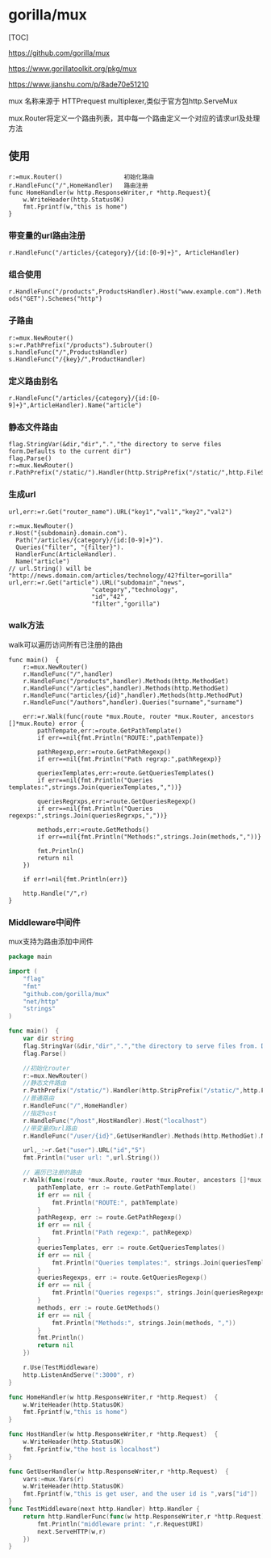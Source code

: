 # gorilla/mux

[TOC]

https://github.com/gorilla/mux

https://www.gorillatoolkit.org/pkg/mux


https://www.jianshu.com/p/8ade70e51210

mux 名称来源于 HTTPrequest multiplexer,类似于官方包http.ServeMux

mux.Router将定义一个路由列表，其中每一个路由定义一个对应的请求url及处理方法

## 使用
```
r:=mux.Router()                 初始化路由
r.HandleFunc("/",HomeHandler)   路由注册
func HomeHandler(w http.ResponseWriter,r *http.Request){
    w.WriteHeader(http.StatusOK)
    fmt.Fprintf(w,"this is home")
}
```
### 带变量的url路由注册
```r.HandleFunc("/articles/{category}/{id:[0-9]+}", ArticleHandler)```

### 组合使用
```r.HandleFunc("/products",ProductsHandler).Host("www.example.com").Methods("GET").Schemes("http")```

### 子路由
```
r:=mux.NewRouter()
s:=r.PathPrefix("/products").Subrouter()
s.handleFunc("/",ProductsHandler)
s.HandleFunc("/{key}/",ProductHandler)
```

### 定义路由别名
```r.HandleFunc("/articles/{category}/{id:[0-9]+}",ArticleHandler).Name("article")```

### 静态文件路由
```
flag.StringVar(&dir,"dir",".","the directory to serve files form.Defaults to the current dir")
flag.Parse()
r:=mux.NewRouter()
r.PathPrefix("/static/").Handler(http.StripPrefix("/static/",http.FileServer(http.Dir(dir))))
```

### 生成url
```
url,err:=r.Get("router_name").URL("key1","val1","key2","val2")
```

```
r:=mux.NewRouter()
r.Host("{subdomain}.domain.com").
  Path("/articles/{category}/{id:[0-9]+}").
  Queries("filter", "{filter}").
  HandlerFunc(ArticleHandler).
  Name("article")
// url.String() will be "http://news.domain.com/articles/technology/42?filter=gorilla"
url,err:=r.Get("article").URL("subdomain","news",
                       "category","technology",
                       "id","42",
                       "filter","gorilla")
```

### walk方法
walk可以遍历访问所有已注册的路由
```
func main()  {
	r:=mux.NewRouter()
	r.HandleFunc("/",handler)
	r.HandleFunc("/products",handler).Methods(http.MethodGet)
	r.HandleFunc("/articles",handler).Methods(http.MethodGet)
	r.HandleFunc("articles/{id}",handler).Methods(http.MethodPut)
	r.HandleFunc("/authors",handler).Queries("surname","surname")

	err:=r.Walk(func(route *mux.Route, router *mux.Router, ancestors []*mux.Route) error {
		pathTempate,err:=route.GetPathTemplate()
		if err==nil{fmt.Println("ROUTE:",pathTempate)}

		pathRegexp,err:=route.GetPathRegexp()
		if err==nil{fmt.Println("Path regrxp:",pathRegexp)}

		queriexTemplates,err:=route.GetQueriesTemplates()
		if err==nil{fmt.Println("Queries templates:",strings.Join(queriexTemplates,","))}

		queriesRegrxps,err:=route.GetQueriesRegexp()
		if err==nil{fmt.Println("Queries regexps:",strings.Join(queriesRegrxps,","))}

		methods,err:=route.GetMethods()
		if err==nil{fmt.Println("Methods:",strings.Join(methods,","))}

		fmt.Println()
		return nil
	})

	if err!=nil{fmt.Println(err)}

	http.Handle("/",r)
}
```
### Middleware中间件
mux支持为路由添加中间件


```go
package main

import (
	"flag"
	"fmt"
	"github.com/gorilla/mux"
	"net/http"
	"strings"
)

func main()  {
	var dir string
	flag.StringVar(&dir,"dir",".","the directory to serve files from. Defaults to the current dir")
	flag.Parse()

	//初始化router
	r:=mux.NewRouter()
	//静态文件路由
	r.PathPrefix("/static/").Handler(http.StripPrefix("/static/",http.FileServer(http.Dir(dir))))
	//普通路由
	r.HandleFunc("/",HomeHandler)
	//指定host
	r.HandleFunc("/host",HostHandler).Host("localhost")
	//带变量的url路由
	r.HandleFunc("/user/{id}",GetUserHandler).Methods(http.MethodGet).Name("user")

	url,_:=r.Get("user").URL("id","5")
	fmt.Println("user url: ",url.String())

	// 遍历已注册的路由
	r.Walk(func(route *mux.Route, router *mux.Router, ancestors []*mux.Route) error {
		pathTemplate, err := route.GetPathTemplate()
		if err == nil {
			fmt.Println("ROUTE:", pathTemplate)
		}
		pathRegexp, err := route.GetPathRegexp()
		if err == nil {
			fmt.Println("Path regexp:", pathRegexp)
		}
		queriesTemplates, err := route.GetQueriesTemplates()
		if err == nil {
			fmt.Println("Queries templates:", strings.Join(queriesTemplates, ","))
		}
		queriesRegexps, err := route.GetQueriesRegexp()
		if err == nil {
			fmt.Println("Queries regexps:", strings.Join(queriesRegexps, ","))
		}
		methods, err := route.GetMethods()
		if err == nil {
			fmt.Println("Methods:", strings.Join(methods, ","))
		}
		fmt.Println()
		return nil
	})

	r.Use(TestMiddleware)
	http.ListenAndServe(":3000", r)
}

func HomeHandler(w http.ResponseWriter,r *http.Request)  {
	w.WriteHeader(http.StatusOK)
	fmt.Fprintf(w,"this is home")
}

func HostHandler(w http.ResponseWriter,r *http.Request)  {
	w.WriteHeader(http.StatusOK)
	fmt.Fprintf(w,"the host is localhost")
}

func GetUserHandler(w http.ResponseWriter,r *http.Request)  {
	vars:=mux.Vars(r)
	w.WriteHeader(http.StatusOK)
	fmt.Fprintf(w,"this is get user, and the user id is ",vars["id"])
}
func TestMiddleware(next http.Handler) http.Handler {
	return http.HandlerFunc(func(w http.ResponseWriter,r *http.Request) {
		fmt.Println("middleware print: ",r.RequestURI)
		next.ServeHTTP(w,r)
	})
}
```
